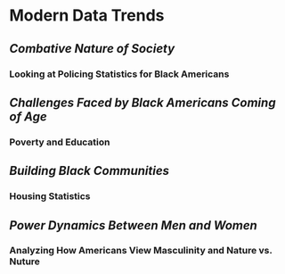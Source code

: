 # **Modern Data Trends**

## *Combative Nature of Society*
### Looking at Policing Statistics for Black Americans

## *Challenges Faced by Black Americans Coming of Age*
### Poverty and Education

## *Building Black Communities*
### Housing Statistics

## *Power Dynamics Between Men and Women*
### Analyzing How Americans View Masculinity and Nature vs. Nuture
